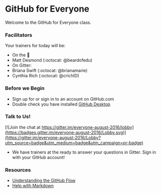 # GitHub for Everyone

Welcome to the GitHub for Everyone class.

### Facilitators

Your trainers for today will be:

- On the :microphone:
 - Matt Desmond (:octocat: @beardofedu)
- On Gitter:
 - Briana Swift (:octocat: @brianamarie)
 - Cynthia Rich (:octocat: @crichID)

### Before we Begin

- Sign up for or sign in to an account on GitHub.com
- Double check you have installed [GitHub Desktop](https://desktop.github.com/)

### Talk to Us!

[![Join the chat at https://gitter.im/everyone-august-2016/lobby](https://badges.gitter.im/everyone-august-2016/Lobby.svg)](https://gitter.im/everyone-august-2016/Lobby?utm_source=badge&utm_medium=badge&utm_campaign=pr-badge)

- We have trainers at the ready to answer your questions in Gitter. Sign in with your GitHub account!

### Resources

- [Understanding the GitHub Flow](https://guides.github.com/introduction/flow/)
- [Help with Markdown](https://guides.github.com/features/mastering-markdown/)
 
